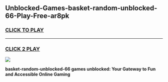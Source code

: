 
## Unblocked-Games-basket-random-unblocked-66-Play-Free-ar8pk
<h3>
<a href="https://premium76.site?title=basket-random-unblocked-66&ref=18A1">CLICK TO PLAY</a></h3>
<hr>

<h3>
<a href="https://premium76.site?title=basket-random-unblocked-66&ref=18A1">CLICK 2 PLAY</a>
  
</h3>

<a href="https://premium76.site?title=basket-random-unblocked-66&ref=18A1"><img src="https://clearcache.store/games.png"></a>


**basket-random-unblocked-66 games unblocked: Your Gateway to Fun and Accessible Online Gaming**
